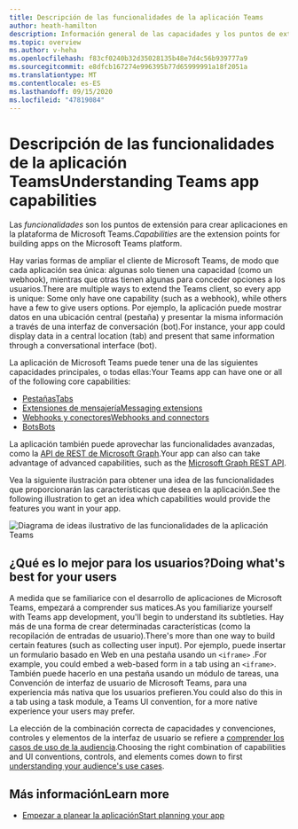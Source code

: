 ```yaml
---
title: Descripción de las funcionalidades de la aplicación Teams
author: heath-hamilton
description: Información general de las capacidades y los puntos de extensión de Teams
ms.topic: overview
ms.author: v-heha
ms.openlocfilehash: f83cf0240b32d35028135b48e7d4c56b939777a9
ms.sourcegitcommit: e8dfcb167274e996395b77d65999991a18f2051a
ms.translationtype: MT
ms.contentlocale: es-ES
ms.lasthandoff: 09/15/2020
ms.locfileid: "47819084"
---
```

# <a name="understanding-teams-app-capabilities"></a><span data-ttu-id="71da5-103">Descripción de las funcionalidades de la aplicación Teams</span><span class="sxs-lookup"><span data-stu-id="71da5-103">Understanding Teams app capabilities</span></span>

<span data-ttu-id="71da5-104">Las *funcionalidades* son los puntos de extensión para crear aplicaciones en la plataforma de Microsoft Teams.</span><span class="sxs-lookup"><span data-stu-id="71da5-104">*Capabilities* are the extension points for building apps on the Microsoft Teams platform.</span></span>

<span data-ttu-id="71da5-105">Hay varias formas de ampliar el cliente de Microsoft Teams, de modo que cada aplicación sea única: algunas solo tienen una capacidad (como un webhook), mientras que otras tienen algunas para conceder opciones a los usuarios.</span><span class="sxs-lookup"><span data-stu-id="71da5-105">There are multiple ways to extend the Teams client, so every app is unique: Some only have one capability (such as a webhook), while others have a few to give users options.</span></span> <span data-ttu-id="71da5-106">Por ejemplo, la aplicación puede mostrar datos en una ubicación central (pestaña) y presentar la misma información a través de una interfaz de conversación (bot).</span><span class="sxs-lookup"><span data-stu-id="71da5-106">For instance, your app could display data in a central location (tab) and present that same information through a conversational interface (bot).</span></span>

<span data-ttu-id="71da5-107">La aplicación de Microsoft Teams puede tener una de las siguientes capacidades principales, o todas ellas:</span><span class="sxs-lookup"><span data-stu-id="71da5-107">Your Teams app can have one or all of the following core capabilities:</span></span>

* [<span data-ttu-id="71da5-108">Pestañas</span><span class="sxs-lookup"><span data-stu-id="71da5-108">Tabs</span></span>](../tabs/what-are-tabs.md)
* [<span data-ttu-id="71da5-109">Extensiones de mensajería</span><span class="sxs-lookup"><span data-stu-id="71da5-109">Messaging extensions</span></span>](../messaging-extensions/what-are-messaging-extensions.md)
* [<span data-ttu-id="71da5-110">Webhooks y conectores</span><span class="sxs-lookup"><span data-stu-id="71da5-110">Webhooks and connectors</span></span>](../webhooks-and-connectors/what-are-webhooks-and-connectors.md)
* [<span data-ttu-id="71da5-111">Bots</span><span class="sxs-lookup"><span data-stu-id="71da5-111">Bots</span></span>](../bots/what-are-bots.md)

<span data-ttu-id="71da5-112">La aplicación también puede aprovechar las funcionalidades avanzadas, como la [API de REST de Microsoft Graph](../graph-api/rsc/resource-specific-consent.md).</span><span class="sxs-lookup"><span data-stu-id="71da5-112">Your app can also can take advantage of advanced capabilities, such as the [Microsoft Graph REST API](../graph-api/rsc/resource-specific-consent.md).</span></span>

<span data-ttu-id="71da5-113">Vea la siguiente ilustración para obtener una idea de las funcionalidades que proporcionarán las características que desea en la aplicación.</span><span class="sxs-lookup"><span data-stu-id="71da5-113">See the following illustration to get an idea which capabilities would provide the features you want in your app.</span></span>

![Diagrama de ideas ilustrativo de las funcionalidades de la aplicación Teams](doc-links/images/capabilities-overview.png)

## <a name="doing-whats-best-for-your-users"></a><span data-ttu-id="71da5-115">¿Qué es lo mejor para los usuarios?</span><span class="sxs-lookup"><span data-stu-id="71da5-115">Doing what's best for your users</span></span>

<span data-ttu-id="71da5-116">A medida que se familiarice con el desarrollo de aplicaciones de Microsoft Teams, empezará a comprender sus matices.</span><span class="sxs-lookup"><span data-stu-id="71da5-116">As you familiarize yourself with Teams app development, you'll begin to understand its subtleties.</span></span> <span data-ttu-id="71da5-117">Hay más de una forma de crear determinadas características (como la recopilación de entradas de usuario).</span><span class="sxs-lookup"><span data-stu-id="71da5-117">There's more than one way to build certain features (such as collecting user input).</span></span> <span data-ttu-id="71da5-118">Por ejemplo, puede insertar un formulario basado en Web en una pestaña usando un `<iframe>` .</span><span class="sxs-lookup"><span data-stu-id="71da5-118">For example, you could embed a web-based form in a tab using an `<iframe>`.</span></span> <span data-ttu-id="71da5-119">También puede hacerlo en una pestaña usando un módulo de tareas, una Convención de interfaz de usuario de Microsoft Teams, para una experiencia más nativa que los usuarios prefieren.</span><span class="sxs-lookup"><span data-stu-id="71da5-119">You could also do this in a tab using a task module, a Teams UI convention, for a more native experience your users may prefer.</span></span>

<span data-ttu-id="71da5-120">La elección de la combinación correcta de capacidades y convenciones, controles y elementos de la interfaz de usuario se refiere a [comprender los casos de uso de la audiencia](../concepts/design/understand-use-cases.md).</span><span class="sxs-lookup"><span data-stu-id="71da5-120">Choosing the right combination of capabilities and UI conventions, controls, and elements comes down to first [understanding your audience's use cases](../concepts/design/understand-use-cases.md).</span></span>

## <a name="learn-more"></a><span data-ttu-id="71da5-121">Más información</span><span class="sxs-lookup"><span data-stu-id="71da5-121">Learn more</span></span>

* [<span data-ttu-id="71da5-122">Empezar a planear la aplicación</span><span class="sxs-lookup"><span data-stu-id="71da5-122">Start planning your app</span></span>](../concepts/extensibility-points.md)
